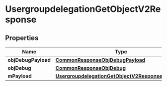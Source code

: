

# UsergroupdelegationGetObjectV2Response

## Properties

Name | Type | Description | Notes
------------ | ------------- | ------------- | -------------
**objDebugPayload** | [**CommonResponseObjDebugPayload**](CommonResponseObjDebugPayload.md) |  | 
**objDebug** | [**CommonResponseObjDebug**](CommonResponseObjDebug.md) |  |  [optional]
**mPayload** | [**UsergroupdelegationGetObjectV2ResponseMPayload**](UsergroupdelegationGetObjectV2ResponseMPayload.md) |  | 




